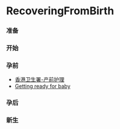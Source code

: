 # RecoveringFromBirth
### 准备
### 开始
### 孕前
- [香港卫生署-产前护理](https://www.fhs.gov.hk/sc_chi/health_info/class_topic/ct_woman_health/wh_antenatal.html)
- [Getting ready for baby](https://www.womenshealth.gov/pregnancy/getting-ready-baby)
### 孕后
### 新生

